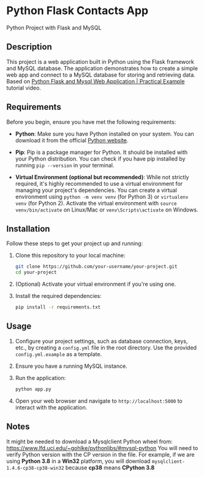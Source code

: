 
# Python Flask Contacts App

Python Project with Flask and MySQL

## Description

This project is a web application built in Python using the Flask framework and MySQL database. The application demonstrates how to create a simple web app and connect to a MySQL database for storing and retrieving data. Based on [Python Flask and Mysql Web Application | Practical Example](https://www.youtube.com/watch?v=IgCfZkR8wME) tutorial video.

## Requirements

Before you begin, ensure you have met the following requirements:

- **Python**: Make sure you have Python installed on your system. You can download it from the official [Python website](https://www.python.org/).

- **Pip**: Pip is a package manager for Python. It should be installed with your Python distribution. You can check if you have pip installed by running `pip --version` in your terminal.

- **Virtual Environment (optional but recommended)**: While not strictly required, it's highly recommended to use a virtual environment for managing your project's dependencies. You can create a virtual environment using `python -m venv venv` (for Python 3) or `virtualenv venv` (for Python 2). Activate the virtual environment with `source venv/bin/activate` on Linux/Mac or `venv\Scripts\activate` on Windows.

## Installation

Follow these steps to get your project up and running:

1. Clone this repository to your local machine:

   ```bash
   git clone https://github.com/your-username/your-project.git
   cd your-project
   ```

2. (Optional) Activate your virtual environment if you're using one.

3. Install the required dependencies:

	```bash
	pip install -r requirements.txt
	```

## Usage

1. Configure your project settings, such as database connection, keys, etc., by creating a `config.yml` file in the root directory. Use the provided `config.yml.example` as a template.

2. Ensure you have a running MySQL instance.

3. Run the application:

	```bash
	python app.py
	```

4. Open your web browser and navigate to `http://localhost:5000` to interact with the application.

## Notes

It might be needed to download a Mysqlclient Python wheel from: https://www.lfd.uci.edu/~gohlke/pythonlibs/#mysql-python
You will need to verify Python version with the CP version in the file. For example, if we are using **Python 3.8** in a **Win32** platform, you will download `mysqlclient-1.4.6-cp38-cp38-win32` because **cp38** means **CPython 3.8**

